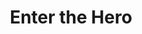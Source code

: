 ---
title: Enter the Hero
year: 1925
opening_date: 1925-02-24
closing_date:
layout: productions
image:
image_caption:
image_credit:
playbill: 
category: 
Theatre: Theatre Jacksonville
cast:
  Mrs. Carey: Annie M. Pratt
  Annie Carey: Isabel Williams
  Ruth Carey: Jessie Cameron
  Harold: W. McL. Christie
crew:
  Director: Marjory Brash
  Stage Setting: Dick Grether
orchestra:
external_links:
---